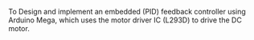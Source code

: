 To Design and implement an embedded (PID) feedback controller using Arduino Mega, which uses the motor driver IC (L293D) to drive the DC motor.
